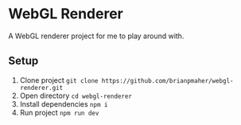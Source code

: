 # WebGL Renderer

A WebGL renderer project for me to play around with.

## Setup

1. Clone project `git clone https://github.com/brianpmaher/webgl-renderer.git`
2. Open directory `cd webgl-renderer`
3. Install dependencies `npm i`
4. Run project `npm run dev`
